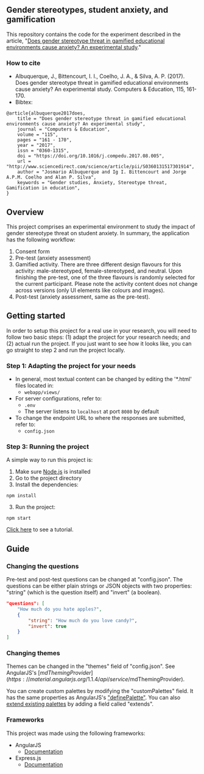 ## Gender stereotypes, student anxiety, and gamification


This repository contains the code for the experiment described in the article, "[Does gender stereotype threat in gamified educational environments cause anxiety? An experimental study](https://www.sciencedirect.com/science/article/abs/pii/S0360131517301914)."

### How to cite
* Albuquerque, J., Bittencourt, I. I., Coelho, J. A., & Silva, A. P. (2017). Does gender stereotype threat in gamified educational environments cause anxiety? An experimental study. Computers & Education, 115, 161-170.
* Bibtex:
```
@article{albuquerque2017does,
	title = "Does gender stereotype threat in gamified educational environments cause anxiety? An experimental study",
	journal = "Computers & Education",
	volume = "115",
	pages = "161 - 170",
	year = "2017",
	issn = "0360-1315",
	doi = "https://doi.org/10.1016/j.compedu.2017.08.005",
	url = "http://www.sciencedirect.com/science/article/pii/S0360131517301914",
	author = "Josmario Albuquerque and Ig I. Bittencourt and Jorge A.P.M. Coelho and Alan P. Silva",
	keywords = "Gender studies, Anxiety, Stereotype threat, Gamification in education",
}
```

## Overview
This project comprises an experimental environment to study the impact of gender stereotype threat on student anxiety. In summary, the application has the following workflow:
1. Consent form
2. Pre-test (anxiety assessment)
3. Gamified activity. There are three different design flavours for this activity: male-stereotyped, female-stereotyped, and neutral. Upon finishing the pre-test, one of the three flavours is randomly selected for the current participant. Please note the activity content does not change across versions (only UI elements like colours and images).
4. Post-test (anxiety assessment, same as the pre-test).


## Getting started

In order to setup this project for a real use in your research, you will need to follow two basic steps: (1) adapt the project for your research needs; and (2) actual run the project. If you just want to see how it looks like, you can go straight to step 2 and run the project locally.  

### Step 1: Adapting the project for your needs

* In general, most textual content can be changed by editing the '*.html' files located in:
	* `webapp/views/`
* For server configurations, refer to:
	* `.env`
	* The server listens to `localhost` at port `8080` by default
* To change the endpoint URL to where the responses are submitted, refer to:
	* `config.json`


### Step 3: Running the project
A simple way to run this project is:

1. Make sure [Node.js](https://nodejs.org/) is installed
2. Go to the project directory
2. Install the dependencies:
```
npm install
```
3. Run the project:
```
npm start
```

[Click here](https://drive.google.com/file/d/1YnbAe3Cyg9QkmeYZGYLtSXDwopX4VXaH/view?usp=sharing) to see a tutorial.

## Guide

### Changing the questions
Pre-test and post-test questions can be changed at "config.json". The questions can be either plain strings or JSON objects with two properties: "string" (which is the question itself) and "invert" (a boolean).
```json
"questions": [
	"How much do you hate apples?",
	{
		"string": "How much do you love candy?",
		"invert": true
	}
]
```

### Changing themes
Themes can be changed in the "themes" field of "config.json". See AngularJS's [$mdThemingProvider](https://material.angularjs.org/1.1.4/api/service/$mdThemingProvider).

You can create custom palettes by modifying the "customPalettes" field. It has the same properties as AngularJS's ["definePalette"](https://material.angularjs.org/latest/Theming/03_configuring_a_theme#defining-custom-palettes). You can also [extend existing palettes](https://material.angularjs.org/latest/Theming/03_configuring_a_theme#extending-existing-palettes) by adding a field called "extends".

### Frameworks
This project was made using the following frameworks:

* AngularJS
	* [Documentation](https://material.angularjs.org/latest/)
* Express.js
	* [Documentation](https://expressjs.com/en/4x/api.html)
